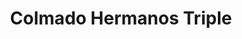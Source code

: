 ---
title: "Colmado Hermanos Triple"
url: /san-cristobal/colmado-hermanos-triple/
shop: Lebensmittel
---